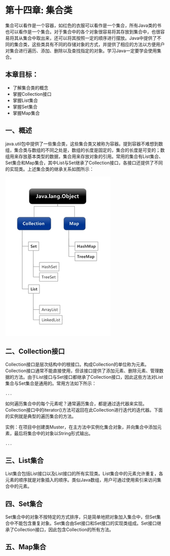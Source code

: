 # 第十四章: 集合类 #
集合可以看作是一个容器，如红色的衣服可以看作是一个集合，所有Java类的书也可以看作是一个集合。对于集合中的各个对象很容易将其存放到集合中，也很容易将其从集合中取出来，还可以将其按照一定的顺序进行摆放。Java中提供了不同的集合类，这些类具有不同的存储对象的方式，并提供了相应的方法以方便用户对集合进行遍历、添加、删除以及查找指定的对象。学习Java一定要学会使用集合。

## 本章目标：
- 了解集合类的概念
- 掌握Collection接口
- 掌握List集合
- 掌握Set集合
- 掌握Map集合

## 一、概述 ##
java.util包中提供了一些集合类，这些集合类又被称为容器。提到容器不难想到数组，集合类与数组的不同之处是，数组的长度是固定的，集合的长度是可变的；数组用来存放基本类型的数据，集合用来存放对象的引用。常用的集合有List集合、Set集合和Map集合，其中List与Set继承了Collection接口，各接口还提供了不同的实现类。上述集合类的继承关系如图所示：

<img src="./img/14/Java.lang.Object.jpeg" />

## 二、Collection接口 ##
Collection接口是层次结构中的根接口。构成Collection的单位称为元素。Collection接口通常不能直接使用，但该接口提供了添加元素、删除元素、管理数据的方法。由于List接口与Set接口都继承了Collection接口，因此这些方法对List集合与Set集合是通用的。常用方法如下所示：

	...

如何遍历集合中的每个元素呢？通常遍历集合，都是通过迭代器来实现。Collection接口中的iterator()方法可返回在此Collection进行迭代的迭代器。下面的实例就是典型的遍历集合的方法。

实例：在项目中创建类Muster，在主方法中实例化集合对象，并向集合中添加元素，最后将集合中的对象以String形式输出。

	...


## 三、List集合 ##
List集合包括List接口以及List接口的所有实现类。List集合中的元素允许重复，各元素的顺序就是对象插入的顺序。类似Java数组，用户可通过使用索引来访问集合中的元素。

## 四、Set集合 ##
Set集合中的对象不按特定的方式排序，只是简单地把对象加入集合中，但Set集合中不能包含重复对象。Set集合由Set接口和Set接口的实现类组成。Set接口继承了Collection接口，因此包含Collection的所有方法。

## 五、Map集合 ##


